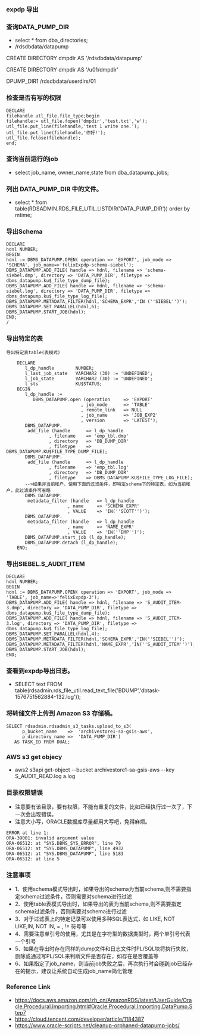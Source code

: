 ### expdp 导出

### 查询DATA_PUMP_DIR
- select * from dba_directories;
- /rdsdbdata/datapump

CREATE DIRECTORY dmpdir AS '/rdsdbdata/datapump'

CREATE DIRECTORY dmpdir AS '/u01/dmpdir'

DPUMP_DIR1
/rdsdbdata/userdirs/01

### 检查是否有写的权限
```
DECLARE
filehandle utl_file.file_type;begin
filehandle:= utl_file.fopen('dmpdir','test.txt','w');
utl_file.put_line(filehandle,'test 1 write one.');
utl_file.put_line(filehandle,'你好!');
utl_file.fclose(filehandle);
end;
```
### 查询当前运行的job
- select job_name, owner_name,state from dba_datapump_jobs;

### 列出 DATA_PUMP_DIR 中的文件。
- select * from table(RDSADMIN.RDS_FILE_UTIL.LISTDIR('DATA_PUMP_DIR')) order by mtime;
### 导出Schema 
```
DECLARE
hdnl NUMBER;
BEGIN
hdnl := DBMS_DATAPUMP.OPEN( operation => 'EXPORT', job_mode => 'SCHEMA', job_name=>'felixExpdp-schema-siebel');
DBMS_DATAPUMP.ADD_FILE( handle => hdnl, filename => 'schema-siebel.dmp', directory => 'DATA_PUMP_DIR', filetype => dbms_datapump.ku$_file_type_dump_file);
DBMS_DATAPUMP.ADD_FILE( handle => hdnl, filename => 'schema-siebel.log', directory => 'DATA_PUMP_DIR', filetype => dbms_datapump.ku$_file_type_log_file);
DBMS_DATAPUMP.METADATA_FILTER(hdnl,'SCHEMA_EXPR','IN (''SIEBEL'')');
DBMS_DATAPUMP.SET_PARALLEL(hdnl,6);
DBMS_DATAPUMP.START_JOB(hdnl);
END;
/ 
```
### 导出特定的表
```
导出特定表table(表模式)

	DECLARE
	   l_dp_handle        NUMBER;
	   l_last_job_state   VARCHAR2 (30) := 'UNDEFINED';
	   l_job_state        VARCHAR2 (30) := 'UNDEFINED';
	   l_sts              KU$STATUS;
	BEGIN
	   l_dp_handle :=
	      DBMS_DATAPUMP.open (operation     => 'EXPORT'
	                        , job_mode      => 'TABLE'
	                        , remote_link   => NULL
	                        , job_name      => 'JOB_EXP2'
	                        , version       => 'LATEST');
	   DBMS_DATAPUMP.
	    add_file (handle      => l_dp_handle
	            , filename    => 'emp_tbl.dmp'
	            , directory   => 'DB_DUMP_DIR'
	            , filetype    => DBMS_DATAPUMP.KU$FILE_TYPE_DUMP_FILE);
	   DBMS_DATAPUMP.
	    add_file (handle      => l_dp_handle
	            , filename    => 'emp_tbl.log'
	            , directory   => 'DB_DUMP_DIR'
	            , filetype    => DBMS_DATAPUMP.KU$FILE_TYPE_LOG_FILE);
	   -->如果非当前帐户，使用下面的过滤条件，即特定schema下的特定表，如为当前帐户，此过滤条件可省略
	   DBMS_DATAPUMP.
	    metadata_filter (handle   => l_dp_handle
	                   , name     => 'SCHEMA_EXPR'
	                   , VALUE    => 'IN(''SCOTT'')');
	   DBMS_DATAPUMP.
	    metadata_filter (handle   => l_dp_handle
	                   , name     => 'NAME_EXPR'
	                   , VALUE    => 'IN(''EMP'')');
	   DBMS_DATAPUMP.start_job (l_dp_handle);
	   DBMS_DATAPUMP.detach (l_dp_handle);
	END;
```

### 导出SIEBEL.S_AUDIT_ITEM
```
DECLARE
hdnl NUMBER;
BEGIN
hdnl := DBMS_DATAPUMP.OPEN( operation => 'EXPORT', job_mode => 'TABLE', job_name=>'felixExpdp-3');
DBMS_DATAPUMP.ADD_FILE( handle => hdnl, filename => 'S_AUDIT_ITEM-3.dmp', directory => 'DATA_PUMP_DIR', filetype => dbms_datapump.ku$_file_type_dump_file);
DBMS_DATAPUMP.ADD_FILE( handle => hdnl, filename => 'S_AUDIT_ITEM-3.log', directory => 'DATA_PUMP_DIR', filetype => dbms_datapump.ku$_file_type_log_file);
DBMS_DATAPUMP.SET_PARALLEL(hdnl,4);
DBMS_DATAPUMP.METADATA_FILTER(hdnl,'SCHEMA_EXPR','IN(''SIEBEL'')');
DBMS_DATAPUMP.METADATA_FILTER(hdnl,'NAME_EXPR','IN(''S_AUDIT_ITEM'')');
DBMS_DATAPUMP.START_JOB(hdnl);
END;
```
### 查看到expdp导出日志。
- SELECT text FROM table(rdsadmin.rds_file_util.read_text_file('BDUMP','dbtask-1576751562884-132.log'));  


### 将转储文件上传到 Amazon S3 存储桶。
```
SELECT rdsadmin.rdsadmin_s3_tasks.upload_to_s3(
      p_bucket_name    =>  'archivestore1-sa-gsis-aws',       
      p_directory_name =>  'DATA_PUMP_DIR') 
   AS TASK_ID FROM DUAL;            

```
### AWS s3 get objecy
 - aws2 s3api get-object --bucket archivestore1-sa-gsis-aws  --key S_AUDIT_READ.log a.log


### 目录权限错误
- 注意要有该目录，要有权限，不能有重复的文件，比如已经执行过一次了，下一次会出现错误。
- 注意大小写，ORACLE数据库尽量都用大写吧，免得麻烦。
```
ERROR at line 1:
ORA-39001: invalid argument value
ORA-06512: at "SYS.DBMS_SYS_ERROR", line 79
ORA-06512: at "SYS.DBMS_DATAPUMP", line 4932
ORA-06512: at "SYS.DBMS_DATAPUMP", line 5183
ORA-06512: at line 5

```
### 注意事项
- 1、使用schema模式导出时，如果导出的schema为当前schema,则不需要指定schema过滤条件，否则需要对schema进行过滤
- 2、使用table表模式导出时，如果导出的表为当前schema,则不需要指定schema过滤条件，否则需要对schema进行过滤
- 3、对于过滤表上的特定记录可以使用多种SQL表达式，如 LIKE, NOT LIKE,IN, NOT IN, = , != 符号等
- 4、需要注意单引号的使用，尤其是在字符型的数据类型时，两个单引号代表一个引号
- 5、如果在导出时存在同样的dump文件和日志文件时PL/SQL块将执行失败，删除或通过写PL/SQL来判断文件是否存在，如存在是否覆盖等
- 6、如果指定了job_name，则当前job失败之后，再次执行时会碰到job已经存在的提示，建议让系统自动生成job_name简化管理


### Reference Link
- https://docs.aws.amazon.com/zh_cn/AmazonRDS/latest/UserGuide/Oracle.Procedural.Importing.html#Oracle.Procedural.Importing.DataPump.Step7
- https://cloud.tencent.com/developer/article/1184387
- https://www.oracle-scripts.net/cleanup-orphaned-datapump-jobs/
